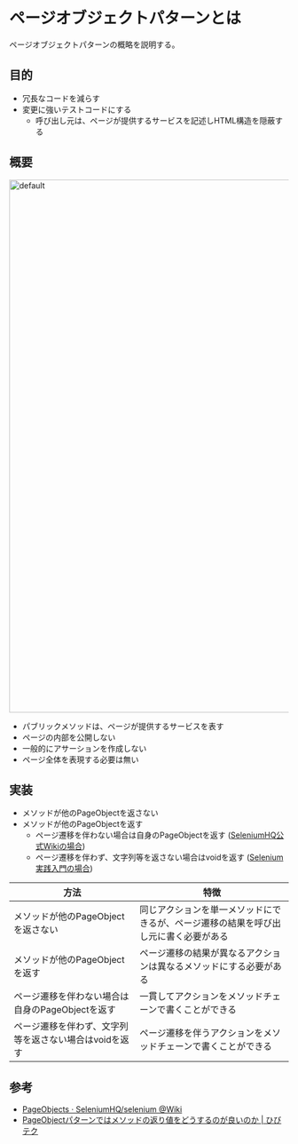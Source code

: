 # ページオブジェクトパターンとは

ページオブジェクトパターンの概略を説明する。

## 目的

- 冗長なコードを減らす
- 変更に強いテストコードにする
  - 呼び出し元は、ページが提供するサービスを記述しHTML構造を隠蔽する

## 概要

<img width="960" alt="default" src="https://user-images.githubusercontent.com/1730234/36888625-a95b6a72-1e39-11e8-86a8-bfdd91fec480.png">

- パブリックメソッドは、ページが提供するサービスを表す
- ページの内部を公開しない
- 一般的にアサーションを作成しない
- ページ全体を表現する必要は無い

## 実装

- メソッドが他のPageObjectを返さない
- メソッドが他のPageObjectを返す
  - ページ遷移を伴わない場合は自身のPageObjectを返す ([SeleniumHQ公式Wikiの場合](https://github.com/SeleniumHQ/selenium/wiki/PageObjects))
  - ページ遷移を伴わず、文字列等を返さない場合はvoidを返す ([Selenium実践入門の場合](https://www.amazon.co.jp/dp/4774178942))

方法|特徴
-|-
メソッドが他のPageObjectを返さない|同じアクションを単一メソッドにできるが、ページ遷移の結果を呼び出し元に書く必要がある
メソッドが他のPageObjectを返す|ページ遷移の結果が異なるアクションは異なるメソッドにする必要がある
ページ遷移を伴わない場合は自身のPageObjectを返す|一貫してアクションをメソッドチェーンで書くことができる
ページ遷移を伴わず、文字列等を返さない場合はvoidを返す|ページ遷移を伴うアクションをメソッドチェーンで書くことができる

## 参考

- [PageObjects · SeleniumHQ/selenium  @Wiki](https://github.com/SeleniumHQ/selenium/wiki/PageObjects)
- [PageObjectパターンではメソッドの返り値をどうするのが良いのか | ひびテク](https://yoshikiito.net/blog/archives/951)
